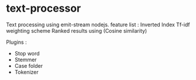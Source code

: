 # text-processor

Text processing using emit-stream nodejs.
feature list :
Inverted Index
Tf-idf weighting scheme
Ranked results using (Cosine similarity)

Plugins :
<ul>
<li>Stop word</li>
<li>Stemmer</li>
<li>Case folder</li>
<li>Tokenizer</li>
</ul>


